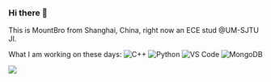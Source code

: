 ### Hi there 👋
This is MountBro from Shanghai, China, right now an ECE stud @UM-SJTU JI.

What I am working on these days:
 ![C++](https://img.shields.io/badge/-C++-00599C?style=plastic&logo=c)
 ![Python](https://img.shields.io/badge/-Python-8fcfd1?style=plastic&logo=Python)
 ![VS Code](https://img.shields.io/badge/-VS%20Code-007ACC?style=plastic&logo=visual-studio-code)
 ![MongoDB](https://img.shields.io/badge/-MongoDB-black?style=plastic&logo=mongodb)

![](https://github-readme-stats.vercel.app/api?username=MountBro&theme=radical) 
